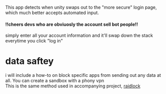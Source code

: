 This app detects when unity swaps out to the "more secure" login page, which much better accepts automated input.
#### !!cheers devs who are obviuosly the account sell bot people!!

simply enter all your account information and it'll swap down the stack everytime you click "log in"

# data saftey 
i will include a how-to on block specific apps from sending out any data at all. You can create a sandbox with a phony vpn  
This is the same method used in accompanying project, [raidlock](../raidlock)

